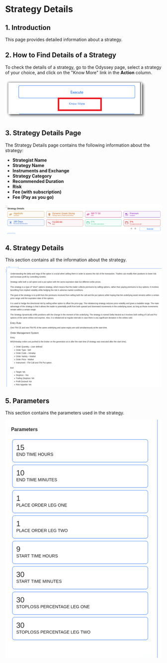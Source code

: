 # Strategy Details


## 1. Introduction

This page provides detailed information about a strategy.

## 2. How to Find Details of a Strategy

To check the details of a strategy, go to the Odyssey page, select a strategy of your choice, and click on the "Know More" link in the **Action** column.

[![Know More](imgs/know_more.png "Click to Enlarge or Ctrl+Click to open in a new Tab")](imgs/know_more.png)

## 3. Strategy Details Page

The Strategy Details page contains the following information about the strategy:

- **Strategist Name**
- **Strategy Name**
- **Instruments and Exchange**
- **Strategy Category**
- **Recommended Duration**
- **Risk**
- **Fee (with subscription)**
- **Fee (Pay as you go)**

[![Strategy Details Meta](imgs/strategy_details_meta.png "Click to Enlarge or Ctrl+Click to open in a new Tab")](imgs/strategy_details_meta.png)

## 4. Strategy Details

This section contains all the information about the strategy.

[![Strategy Description](imgs/strategy_description.png "Click to Enlarge or Ctrl+Click to open in a new Tab")](imgs/strategy_description.png)

## 5. Parameters

This section contains the parameters used in the strategy.

[![Strategy Parameters](imgs/strategy_parameters.png "Click to Enlarge or Ctrl+Click to open in a new Tab")](imgs/strategy_parameters.png)


